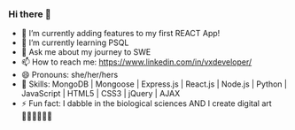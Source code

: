 ### Hi there 👋

- 🔭 I’m currently adding features to my first REACT App!
- 🌱 I’m currently learning PSQL
- 💬 Ask me about my journey to SWE
- 📫 How to reach me: https://www.linkedin.com/in/vxdeveloper/
- 😄 Pronouns: she/her/hers
- 🦾 Skills: MongoDB | Mongoose | Express.js | React.js | Node.js | Python | JavaScript | HTML5 | CSS3 | jQuery | AJAX 
- ⚡ Fun fact: I dabble in the biological sciences AND I create digital art 🧑🏻‍🔬🧑🏻‍🎨


